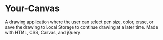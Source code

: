 # Your-Canvas
A drawing application where the user can select pen size, color, erase, or save the drawing to Local Storage to continue drawing at a later time. Made with HTML, CSS, Canvas, and jQuery
